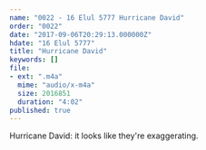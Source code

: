 ```yaml
---
name: "0022 - 16 Elul 5777 Hurricane David"
order: "0022"
date: "2017-09-06T20:29:13.000000Z"
hdate: "16 Elul 5777"
title: "Hurricane David"
keywords: []
file:
- ext: ".m4a"
  mime: "audio/x-m4a"
  size: 2016851
  duration: "4:02"
published: true
---
```

Hurricane David: it looks like they're exaggerating.
